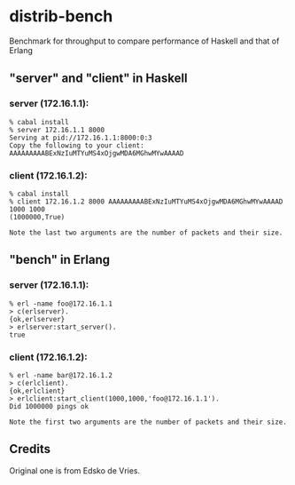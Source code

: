 # distrib-bench

Benchmark for throughput to compare performance of Haskell and
that of Erlang

## "server" and "client" in Haskell

### server (172.16.1.1):

    % cabal install
    % server 172.16.1.1 8000
    Serving at pid://172.16.1.1:8000:0:3
    Copy the following to your client:
    AAAAAAAAABExNzIuMTYuMS4xOjgwMDA6MGhwMYwAAAAD

### client (172.16.1.2):

    % cabal install 
    % client 172.16.1.2 8000 AAAAAAAAABExNzIuMTYuMS4xOjgwMDA6MGhwMYwAAAAD 1000 1000
    (1000000,True)

    Note the last two arguments are the number of packets and their size.

## "bench" in Erlang

### server (172.16.1.1):

    % erl -name foo@172.16.1.1
    > c(erlserver).
    {ok,erlserver}
    > erlserver:start_server().
    true

### client (172.16.1.2):

    % erl -name bar@172.16.1.2
    > c(erlclient).
    {ok,erlclient}
    > erlclient:start_client(1000,1000,'foo@172.16.1.1').
    Did 1000000 pings ok

    Note the first two arguments are the number of packets and their size.

## Credits

Original one is from Edsko de Vries.
